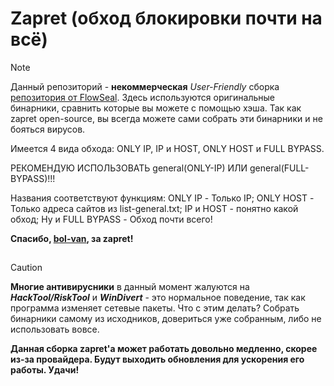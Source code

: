 # Zapret (обход блокировки почти на всё)

> [!NOTE]  
> Данный репозиторий - **некоммерческая** *User-Friendly* сборка [репозитория от FlowSeal](https://github.com/Flowseal/zapret-discord-youtube). Здесь используются оригинальные бинарники, сравнить которые вы можете с помощью хэша.
> Так как zapret open-source, вы всегда можете сами собрать эти бинарники и не бояться вирусов.
>
> Имеется 4 вида обхода: ONLY IP, IP и HOST, ONLY HOST и FULL BYPASS.
> 
> РЕКОМЕНДУЮ ИСПОЛЬЗОВАТЬ general(ONLY-IP) ИЛИ general(FULL-BYPASS)!!!
>
> Названия соответствуют функциям: ONLY IP - Только IP; ONLY HOST - Только адреса сайтов из list-general.txt; IP и HOST - понятно какой обход; Ну и FULL BYPASS - Обход почти всего!
> 
> **Спасибо, [bol-van](https://github.com/bol-van), за zapret!**

##

> [!CAUTION]  
> **Многие антивирусники** в данный момент жалуются на ***HackTool/RiskTool*** и ***WinDivert*** - это нормальное поведение, так как программа изменяет сетевые пакеты. Что с этим делать? Собрать бинарники самому из исходников, довериться уже собранным, либо не использовать вовсе.
> 
> **Данная сборка zapret'a может работать довольно медленно, скорее из-за провайдера. Будут выходить обновления для ускорения его работы. Удачи!**

